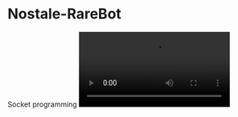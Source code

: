 # Nostale-RareBot
Socket programming
![](https://github.com/hamdihunturk/Nostale-RareBot/example.mp4)

